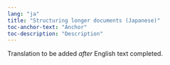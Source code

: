 ```yaml
---
lang: "ja"
title: "Structuring longer documents (Japanese)"
toc-anchor-text: "Anchor"
toc-description: "Description"
---
```

Translation to be added _after_ English text completed.
